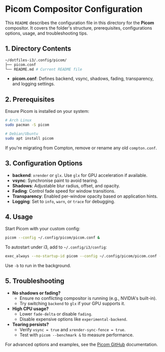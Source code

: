 # Picom Compositor Configuration
This `README` describes the configuration file in this directory for the **Picom** compositor. It covers the folder's structure, prerequisites, configurations options, usage, and troubleshooting tips.

## 1. Directory Contents
```bash
~/dotfiles-i3/.config/picom/
├── picom.conf
└── README.md # Current README file
```
- **picom.conf**: Defines backend, vsync, shadows, fading, transparency, and logging settings.

## 2. Prerequisites 
Ensure Picom is installed on your system:
```bash 
# Arch Linux
sudo pacman -S picom

# Debian/Ubuntu
sudo apt install picom
```
If you're migrating from Compton, remove or rename any old `compton.conf`.

## 3. Configuration Options
- **backend**: `xrender` or `glx`. Use `glx` for GPU acceleration if available.
- **vsync**: Synchronise paint to avoid tearing.
- **Shadows**: Adjustable blur radius, offset, and opacity.
- **Fading**: Control fade speed for window transitions.
- **Transparency**: Enabled per-window opacity based on application hints.
- **Logging**: Set to `info`, `warn`, or `trace` for debugging.

## 4. Usage
Start Picom with your custom config: 
```bash
picom --config ~/.config/picom/picom.conf &
```
To autostart under i3, add to `~/.config/i3/config`:
```bash
exec_always --no-startup-id picom --config ~/.config/picom/picom.conf -b
```
Use `-b` to run in the background.

## 5. Troubleshooting
- **No shadows or fading?**
    - Ensure no conflicting compositor is running (e.g., NVIDIA's built-in).
    - Try switching `backend` to `glx` if your GPU supports it.
- **High CPU usage?**
    - Lower `fade-delta` or disable `fading`.
    - Disable expensive options like `experimental-backend`.
- **Tearing persists?**
    - Verify `vsync = true` and `xrender-sync-fence = true`.
    - Test with `picom --benchmark &` to measure performance.

For advanced options and examples, see the [Picom GitHub](https://github.com/yshui/picom) documentation.

